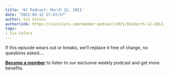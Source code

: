```yaml
---
title: '6C Podcast: March 12, 2021'
date: "2021-03-12 17:53:57"
author: Six Colors
authorlink: https://sixcolors.com/member-podcast/2021/03/march-12-2012/
tags:
- Six-Colors
---
```

<p>If this episode wears out or breaks, we’ll replace it free of charge, no questions asked.&#8230;</p> <p><strong><a href="https://sixcolors.com/subscribe/">Become a member</a></strong> to listen to our exclusive weekly podcast and get more benefits.</p>